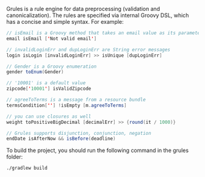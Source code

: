 Grules is a rule engine for data preprocessing (validation and canonicalization). The rules are specified via internal Groovy DSL, which has a concise and simple syntax. For example:

```java
// isEmail is a Groovy method that takes an email value as its parameter
email isEmail ['Not valid email']

// invalidLoginErr and dupLoginErr are String error messages
login isLogin [invalidLoginErr] >> isUnique [dupLoginErr] 

// Gender is a Groovy enumeration
gender toEnum(Gender) 

// '10001' is a default value
zipcode['10001'] isValidZipcode 

// agreeToTerms is a message from a resource bundle
termsCondition[''] !isEmpty [m.agreeToTerms] 

// you can use closures as well
weight toPositiveBigDecimal [decimalErr] >> {round(it / 1000)} 

// Grules supports disjunction, conjunction, negation
endDate isAfterNow && isBefore(deadline)
```

To build the project, you should run the following command in the grules folder:

    ./gradlew build
